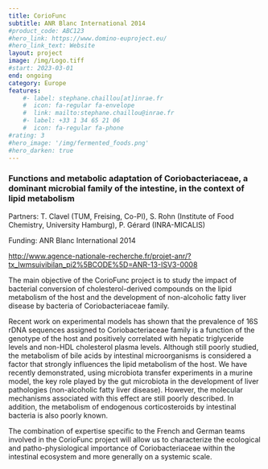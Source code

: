 ```yaml
---
title: CorioFunc
subtitle: ANR Blanc International 2014
#product_code: ABC123
#hero_link: https://www.domino-euproject.eu/
#hero_link_text: Website
layout: project
image: /img/Logo.tiff
#start: 2023-03-01
end: ongoing
category: Europe
features:
    #- label: stephane.chaillou[at]inrae.fr
    #  icon: fa-regular fa-envelope
    #  link: mailto:stephane.chaillou@inrae.fr
    #- label: +33 1 34 65 21 06
    #  icon: fa-regular fa-phone
#rating: 3
#hero_image: '/img/fermented_foods.png'
#hero_darken: true
---
```



### Functions and metabolic adaptation of Coriobacteriaceae, a dominant microbial family of the intestine, in the context of lipid metabolism

Partners: T. Clavel (TUM, Freising, Co-PI), S. Rohn (Institute of Food Chemistry, University Hamburg), P. Gérard (INRA-MICALIS)

Funding: ANR Blanc International 2014

http://www.agence-nationale-recherche.fr/projet-anr/?tx_lwmsuivibilan_pi2%5BCODE%5D=ANR-13-ISV3-0008


The main objective of the CorioFunc project is to study the impact of bacterial conversion of cholesterol-derived compounds on the lipid metabolism of the host and the development of non-alcoholic fatty liver disease by bacteria of Coriobacteriaceae family.

Recent work on experimental models has shown that the prevalence of 16S rDNA sequences assigned to Coriobacteriaceae family is a function of the genotype of the host and positively correlated with hepatic triglyceride levels and non-HDL cholesterol plasma levels. Although still poorly studied, the metabolism of bile acids by intestinal microorganisms is considered a factor that strongly influences the lipid metabolism of the host. We have recently demonstrated, using microbiota transfer experiments in a murine model, the key role played by the gut microbiota in the development of liver pathologies (non-alcoholic fatty liver disease). However, the molecular mechanisms associated with this effect are still poorly described. In addition, the metabolism of endogenous corticosteroids by intestinal bacteria is also poorly known.

The combination of expertise specific to the French and German teams involved in the CorioFunc project will allow us to characterize the ecological and patho-physiological importance of Coriobacteriaceae within the intestinal ecosystem and more generally on a systemic scale.
